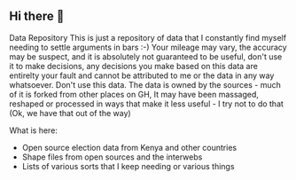 ## Hi there 👋

<!--

**Here are some ideas to get you started:**

🙋‍♀️ A short introduction - what is your organization all about?
🌈 Contribution guidelines - how can the community get involved?
👩‍💻 Useful resources - where can the community find your docs? Is there anything else the community should know?
🍿 Fun facts - what does your team eat for breakfast?
🧙 Remember, you can do mighty things with the power of [Markdown](https://docs.github.com/github/writing-on-github/getting-started-with-writing-and-formatting-on-github/basic-writing-and-formatting-syntax)
-->


Data Repository
This is just a repository of data that I constantly find myself needing to settle arguments in bars :-) 
Your mileage may vary, the accuracy may be suspect,  and it is absolutely not guaranteed to be useful, 
don't use it to make decisions, any decisions you make based on this data are entirelty your fault and cannot be attributed to me or the data in any way whatsoever.
Don't use this data. The data is owned by the sources - much of it is forked from other places on GH, It may have been massaged, reshaped or processed in ways that make it less useful - I try not to do that
(Ok, we have that out of the way)

What is here:
- Open source election data from Kenya and other countries
- Shape files from open sources and the interwebs
- Lists of various sorts that I keep needing or various things
